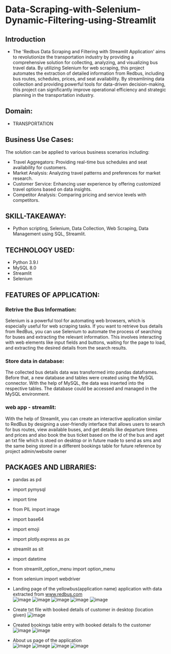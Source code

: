 # Data-Scraping-with-Selenium-Dynamic-Filtering-using-Streamlit

## Introduction
* The 'Redbus Data Scraping and Filtering with Streamlit Application' aims to revolutionize the transportation industry by providing a comprehensive solution for collecting, analyzing, and visualizing bus travel data. By utilizing Selenium for web scraping, this project automates the extraction of detailed information from Redbus, including bus routes, schedules, prices, and seat availability. By streamlining data collection and providing powerful tools for data-driven decision-making, this project can significantly improve operational efficiency and strategic planning in the transportation industry.

## Domain:
* TRANSPORTATION

## Business Use Cases:
The solution can be applied to various business scenarios including:
*	Travel Aggregators: Providing real-time bus schedules and seat availability for customers.
*	Market Analysis: Analyzing travel patterns and preferences for market research.
*	Customer Service: Enhancing user experience by offering customized travel options based on data insights.
*	Competitor Analysis: Comparing pricing and service levels with competitors.

## SKILL-TAKEAWAY:
*	Python scripting, Selenium, Data Collection, Web Scraping, Data Management using SQL, Streamlit.

## TECHNOLOGY USED:
*	Python 3.9.I
*	MySQL 8.0
*	Streamlit
*	Selenium

## FEATURES OF APPLICATION:

### Retrive the Bus Information:
 Selenium is a powerful tool for automating web browsers, which is especially useful for web scraping tasks. If you want to retrieve bus details from RedBus, 
 you can use Selenium to automate the process of searching for buses and extracting the relevant information. This involves interacting with web elements 
 like input fields and buttons, waiting for the page to load, and extracting the desired details from the search results.
 
### Store data in database:
The collected bus details data was transformed into pandas dataframes. Before that, a new database and tables were created using the MySQL connector. With the help of MySQL, the data was inserted into the respective tables. The database could be accessed and managed in the MySQL environment.

### web app - streamlit:
With the help of Streamlit, you can create an interactive application similar to RedBus by designing a user-friendly interface that allows users to search for bus routes, view available buses, and get details like departure times and prices and also book the bus ticket based on the id of the bus and aget an txt file which is stoed on desktop or in future made to send as sms and the same being stored in a different bookings table for future reference by project admin/website owner

## PACKAGES AND LIBRARIES:
*	pandas as pd
*	import pymysql
*	import time
*	from PIL import image
*	import base64
*	import emoji
*	import plotly.express as px
*	streamlit as slt
*	import datetime
*	from streamlit_option_menu import option_menu
*	from selenium import webdriver 




*	Landing page of the yellowbus(application name) application with data extracted from www.redbus.com   
![image](https://github.com/user-attachments/assets/db015ddd-d273-4f5f-be39-6817d1c08726)
![image](https://github.com/user-attachments/assets/87d34089-bc75-40c0-9d74-219941a92746)
![image](https://github.com/user-attachments/assets/d90f6820-8e74-4a3a-89ec-47c08c1d836a)
![image](https://github.com/user-attachments/assets/cdfa4dd0-0cc1-4195-9cbe-a39ac2a627ea)
![image](https://github.com/user-attachments/assets/2d5d0637-a8e0-4fda-9ce5-63ab672109b0)
*	Create txt file with booked details of customer in desktop (location given)
![image](https://github.com/user-attachments/assets/8316c601-1f33-495d-88ef-c4fd8ab3ce48)
*	Created bookings table entry with booked details fo the customer  
![image](https://github.com/user-attachments/assets/7bea2475-1329-4e7f-8459-0e13e64a1aaa)
![image](https://github.com/user-attachments/assets/9cb67589-898f-4697-be70-227aa66bb8c7)

*	About us page of the application       
![image](https://github.com/user-attachments/assets/34bb4f67-8839-4d25-84cc-1d862ae0f1d5)
![image](https://github.com/user-attachments/assets/31a66ef7-4536-4916-9a82-b4a9598dfc83)
![image](https://github.com/user-attachments/assets/604a5361-5c49-41f9-83bc-53949de65746)
![image](https://github.com/user-attachments/assets/53c34c39-d96c-48d4-ae57-60966784a00a)





